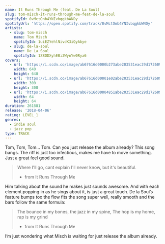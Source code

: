 ```yaml
---
name: It Runs Through Me (feat. De La Soul)
slug: tom-misch-it-runs-through-me-feat-de-la-soul
spotifyId: 0vMctOnb4YNIvbqgkbWNDy
spotifyUrl: 'https://open.spotify.com/track/0vMctOnb4YNIvbqgkbWNDy'
artists:
  - slug: tom-misch
    name: Tom Misch
    spotifyId: 1uiEZYehlNivdK3iQyAbye
  - slug: de-la-soul
    name: De La Soul
    spotifyId: 1Z8ODXyhEBi3WynYw0Rya6
covers:
  - url: 'https://i.scdn.co/image/ab67616d0000b273abe203531eac29d17260966f'
    width: 640
    height: 640
  - url: 'https://i.scdn.co/image/ab67616d00001e02abe203531eac29d17260966f'
    width: 300
    height: 300
  - url: 'https://i.scdn.co/image/ab67616d00004851abe203531eac29d17260966f'
    width: 64
    height: 64
duration: 261881
release: '2018-04-06'
rating: LEVEL_1
genres:
  - indie soul
  - jazz pop
type: TRACK
---
```

Tom, Tom, Tom... Tom. Can you just release the album already? This song bangs. The riff is
just too infectious, makes me have to move something. Just a great feel good sound.

> Where I'll go, cant explain I'll never know, but it's beautiful.
> - from It Runs Through Me

Him talking about the sound he makes just sounds awesome. And with each element popping in
as he sings about it, is just a great touch. De la Soul’s feature bumps too the flow fits
the song super well, really smooth and the bars follow the same formula:

> The bounce in my bones, the jazz in my spine,
> The hop is my home, rap is my grind
> - from It Runs Through Me

I’m just wondering what Misch is waiting for just release the album already.
